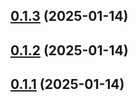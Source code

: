 

<!-- changelog -->

## [0.1.3](https://github.com/NarrativeApp/enquirer/compare/0.1.2...0.1.3) (2025-01-14)




## [0.1.2](https://github.com/NarrativeApp/enquirer/compare/0.1.1...0.1.2) (2025-01-14)




## [0.1.1](https://github.com/NarrativeApp/enquirer/compare/0.1.0...0.1.1) (2025-01-14)


